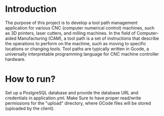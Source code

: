 
# Introduction

The purpose of this project is to develop a tool path management application for
various CNC (computer numerical control) machines, such as 3D printers, laser
cutters, and milling machines. In the field of Computer-aided Manufacturing (CAM), a
tool path is a set of instructions that describe the operations to perform on the
machine, such as moving to specific locations or changing tools. Tool paths are
typically written in Gcode, a universally interpretable programming language for
CNC machine controller hardware.


# How to run?

Set up a PostgreSQL database and provide the database URL and credentials in application.yml.
Make Sure to have proper read/write permissions for the "upload" directory, where GCode files
will be stored (uploaded by the client).